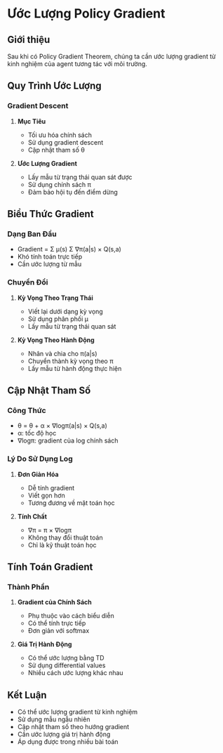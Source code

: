 # Ước Lượng Policy Gradient

## Giới thiệu
Sau khi có Policy Gradient Theorem, chúng ta cần ước lượng gradient từ kinh nghiệm của agent tương tác với môi trường.

## Quy Trình Ước Lượng

### Gradient Descent
1. **Mục Tiêu**
   - Tối ưu hóa chính sách
   - Sử dụng gradient descent
   - Cập nhật tham số θ

2. **Ước Lượng Gradient**
   - Lấy mẫu từ trạng thái quan sát được
   - Sử dụng chính sách π
   - Đảm bảo hội tụ đến điểm dừng

## Biểu Thức Gradient

### Dạng Ban Đầu
- Gradient = Σ μ(s) Σ ∇π(a|s) × Q(s,a)
- Khó tính toán trực tiếp
- Cần ước lượng từ mẫu

### Chuyển Đổi
1. **Kỳ Vọng Theo Trạng Thái**
   - Viết lại dưới dạng kỳ vọng
   - Sử dụng phân phối μ
   - Lấy mẫu từ trạng thái quan sát

2. **Kỳ Vọng Theo Hành Động**
   - Nhân và chia cho π(a|s)
   - Chuyển thành kỳ vọng theo π
   - Lấy mẫu từ hành động thực hiện

## Cập Nhật Tham Số

### Công Thức
- θ = θ + α × ∇logπ(a|s) × Q(s,a)
- α: tốc độ học
- ∇logπ: gradient của log chính sách

### Lý Do Sử Dụng Log
1. **Đơn Giản Hóa**
   - Dễ tính gradient
   - Viết gọn hơn
   - Tương đương về mặt toán học

2. **Tính Chất**
   - ∇π = π × ∇logπ
   - Không thay đổi thuật toán
   - Chỉ là kỹ thuật toán học

## Tính Toán Gradient

### Thành Phần
1. **Gradient của Chính Sách**
   - Phụ thuộc vào cách biểu diễn
   - Có thể tính trực tiếp
   - Đơn giản với softmax

2. **Giá Trị Hành Động**
   - Có thể ước lượng bằng TD
   - Sử dụng differential values
   - Nhiều cách ước lượng khác nhau

## Kết Luận
- Có thể ước lượng gradient từ kinh nghiệm
- Sử dụng mẫu ngẫu nhiên
- Cập nhật tham số theo hướng gradient
- Cần ước lượng giá trị hành động
- Áp dụng được trong nhiều bài toán
